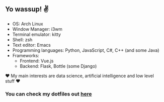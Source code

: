 <h2> Yo wassup! ✌️ </h2>

 
  - OS: Arch Linux
  - Window Manager: i3wm
  - Terminal emulator: kitty
  - Shell: zsh
  - Text editor: Emacs
  - Programming languages:  Python, JavaScript, C#, C++ (and some Java)
  - Frameworks:
    - Frontend: Vue.js
    - Backend: Flask, Bottle (some Django)
   
   
  ❤ My main interests are data science, artificial intelligence and low level stuff ❤
   
  ### You can check my dotfiles out [here](https://github.com/ivche1337/dotfiles)
    
     
